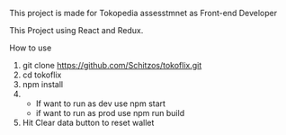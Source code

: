 This project is made for Tokopedia assesstmnet as Front-end Developer

This Project using React and Redux.

How to use
1. git clone https://github.com/Schitzos/tokoflix.git
2. cd tokoflix
3. npm install
4. - If want to run as dev use npm start
   - if want to run as prod use npm run build
5. Hit Clear data button to reset wallet
